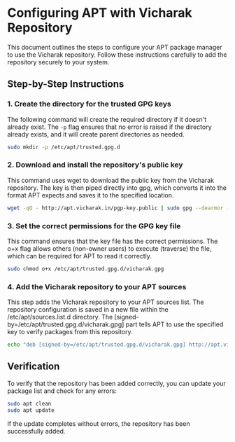 # Configuring APT with Vicharak Repository

This document outlines the steps to configure your APT package manager to use the Vicharak repository. Follow these instructions carefully to add the repository securely to your system.

## Step-by-Step Instructions

### 1. Create the directory for the trusted GPG keys

The following command will create the required directory if it doesn't already exist. The `-p` flag ensures that no error is raised if the directory already exists, and it will create parent directories as needed.

```bash
sudo mkdir -p /etc/apt/trusted.gpg.d
```

### 2. Download and install the repository's public key

This command uses wget to download the public key from the Vicharak repository. The key is then piped directly into gpg, which converts it into the format APT expects and saves it to the specified location.

```bash
wget -qO - http://apt.vicharak.in/pgp-key.public | sudo gpg --dearmor -o /etc/apt/trusted.gpg.d/vicharak.gpg
```

### 3. Set the correct permissions for the GPG key file

This command ensures that the key file has the correct permissions. The o+x flag allows others (non-owner users) to execute (traverse) the file, which can be required for APT to read it correctly.

```bash
sudo chmod o+x /etc/apt/trusted.gpg.d/vicharak.gpg
```

### 4. Add the Vicharak repository to your APT sources

This step adds the Vicharak repository to your APT sources list. The repository configuration is saved in a new file within the /etc/apt/sources.list.d directory. The [signed-by=/etc/apt/trusted.gpg.d/vicharak.gpg] part tells APT to use the specified key to verify packages from this repository.

```bash
echo "deb [signed-by=/etc/apt/trusted.gpg.d/vicharak.gpg] http://apt.vicharak.in/ stable main" | sudo tee /etc/apt/sources.list.d/vicharak.list
```

## Verification

To verify that the repository has been added correctly, you can update your package list and check for any errors:

```bash
sudo apt clean
sudo apt update
```
If the update completes without errors, the repository has been successfully added.
